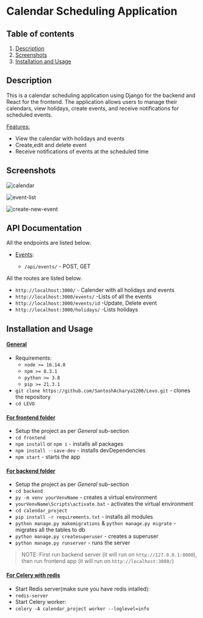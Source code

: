 # Calendar Scheduling Application

## Table of contents

1. [Description](#description)
2. [Screenshots](#screenshots)
3. [Installation and Usage](#installation-usage)

## Description <a name="description"></a>

This is a calendar scheduling application using Django for the backend and React for the frontend. The application allows users to manage their calendars, view holidays, create events, and receive notifications for scheduled events.

<ins>Features:</ins>

- View the calendar with holidays and events
- Create,edit and delete event
- Receive notifications of events at the scheduled time





## Screenshots <a name="screenshots"></a>
![calendar](https://github.com/SantoshAcharya1200/Levo/assets/41406942/f6a9b5ef-c440-4403-a238-18c3f27ef8f8)

![event-list](https://github.com/SantoshAcharya1200/Levo/assets/41406942/ee3c8618-5412-4ad9-b301-5f2df272307c)

![create-new-event](https://github.com/SantoshAcharya1200/Levo/assets/41406942/40b68dcd-9d70-41f7-93c1-eac62d84b015)


## API Documentation <a name="api-documentation"></a>

All the endpoints are listed below.

- <ins>Events</ins>:

  - `/api/events/` - POST, GET

All the routes are listed below.
- `http://localhost:3000/` - Calender with all holidays and events
- `http://localhost:3000/events/` -Lists of all the events
- `http://localhost:3000/events/id` -Update, Delete event
- `http://localhost:3000/holidays/` -Lists holidays



## Installation and Usage <a name="installation-usage"></a>

#### <ins>**General**</ins>

- Requirements:
  - `node >= 16.14.0`
  - `npm >= 8.3.1`
  - `python >= 3.8`
  - `pip >= 21.3.1` 
- `git clone https://github.com/SantoshAcharya1200/Levo.git` - clones the repository
- `cd LEVO`

#### <ins>**For frontend folder**</ins>

- Setup the project as per _General_ sub-section
- `cd frontend`
- `npm install` or `npm i` - installs all packages
- `npm install --save-dev` - installs devDependencies
- `npm start` - starts the app

#### <ins>**For backend folder**</ins>

- Setup the project as per _General_ sub-section
- `cd backend`
- `py -m venv yourVenvName` - creates a virtual environment
- `yourVenvName\Scripts\activate.bat` - activates the virtual environment
- `cd calendar_project`
- `pip install -r requirements.txt` - installs all modules
- `python manage.py makemigrations` & `python manage.py migrate` - migrates all the tables to db
- `python manage.py createsuperuser` - creates a superuser
- `python manage.py runserver` - runs the server

> NOTE: First run backend server (it will run on `http://127.0.0.1:8000`), then run frontend app (it will run on `http://localhost:3000/`)

#### <ins>**For Celery with redis**</ins>
- Start Redis server(make sure you have redis intalled):
- `redis-server`
- Start Celery worker:
- `celery -A calendar_project worker --loglevel=info`
